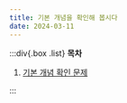 ```yaml
---
title: 기본 개념을 확인해 봅시다
date: 2024-03-11
---
```


:::div{.box .list}
**목차**

1. [기본 개념 확인 문제](/basecamp-javascript/chapter07/07-1)

:::
